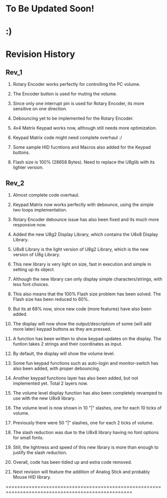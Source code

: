 

# To Be Updated Soon!

# :)


# Revision History

## Rev_1

1. Rotary Encoder works perfectly for controlling the PC volume.

2. The Encoder button is used for muting the volume.

3. Since only one interrupt pin is used for Rotary Encoder, its more sensitive on one direction.

4. Debouncing yet to be implemented for the Rotary Encoder.

5. 4x4 Matrix Keypad works now, although still needs more optimization.

6. Keypad Matrix code might need complete overhaul :/

7. Some sample HID fucntions and Macros also added for the Keypad buttons.

8. Flash size is 100% (28658 Bytes). Need to replace the U8glib with its lighter version.

## Rev_2

1. Almost complete code overhaul. 

2. Keypad Matrix now works perfectly with debounce, using the simple two loops implementation. 

3. Rotary Encoder debounce issue has also been fixed and its much more responsive now. 

4. Added the new U8g2 Display Library, which contains the U8x8 Display Library. 

5. U8x8 Library is the light version of U8g2 Library, which is the new version of U8g Library.

6. This new library is very light on size, fast in execution and simple in setting up its object.

7. Although the new library can only display simple characters/strings, with less font choices. 

8. This also means that the 100% Flash size problem has been solved. The Flash size has been reduced to 60%. 

9. But its at 68% now, since new code (more features) have also been added. 

10. The display will now show the output/descriptiom of some (will add more later) keypad buttons as they are pressed. 

11. A function has been written to show keypad updates on the display. The funtion takes 2 strings and their coordinates as input. 

12. By default, the display will show the volume level. 

13. Some fun keypad functions such as auto-login and monitor-switch has also been added, with proper debouncing. 

14. Another keypad functions layer has also been added, but not implemented yet. Total 2 layers now. 

15. The volume level display function has also been completely revamped to use with the new U8x8 library. 

16. The volume level is now shown in 10 "|" slashes, one for each 10 ticks of volume. 

17. Previously there were 50 "|" slashes, one for each 2 ticks of volume. 

18. The slash reduction was due to the U8x8 library having no font options for small fonts. 

20. Still, the lightness and speed of this new library is more than enough to justify the slash reduction.  

21. Overall, code has been tidied up and extra code removed. 

22. Next revision will feature the addition of Analog Stick and probably Mouse HID library. 


==================================================================================================